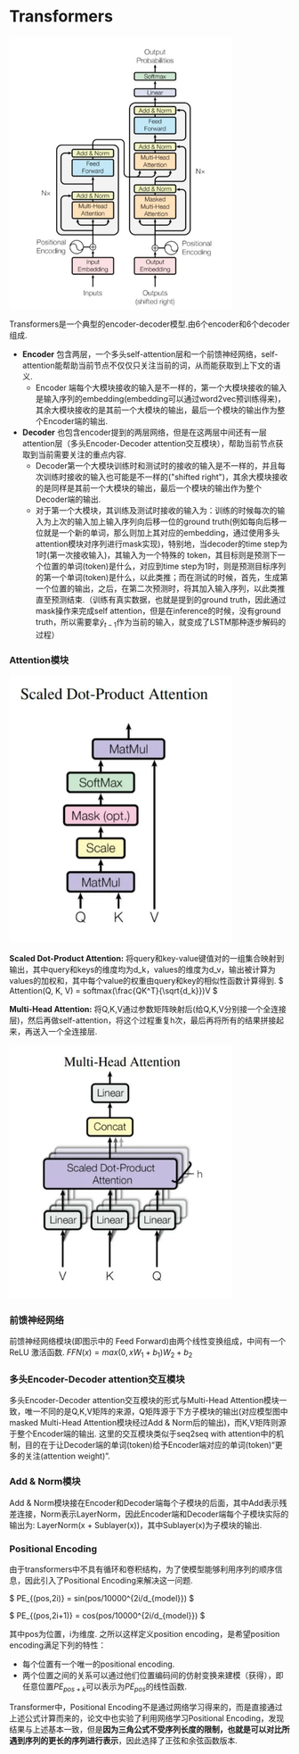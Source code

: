 <!-- <script type="text/x-mathjax-config">
  MathJax.Hub.Config({
    tex2jax: {
      inlineMath: [ ['$','$'], ["\\(","\\)"] ],
      processEscapes: true
    }
  });
</script> -->

# Transformers

<img src="https://github.com/ZhiweiZhang97/NLP/blob/main/image/Transformers.webp" width="400"/>

Transformers是一个典型的encoder-decoder模型.由6个encoder和6个decoder组成.
- **Encoder** 包含两层，一个多头self-attention层和一个前馈神经网络，self-attention能帮助当前节点不仅仅只关注当前的词，从而能获取到上下文的语义.
    - Encoder 端每个大模块接收的输入是不一样的，第一个大模块接收的输入是输入序列的embedding(embedding可以通过word2vec预训练得来)，其余大模块接收的是其前一个大模块的输出，最后一个模块的输出作为整个Encoder端的输出.
- **Decoder** 也包含encoder提到的两层网络，但是在这两层中间还有一层attention层（多头Encoder-Decoder attention交互模块），帮助当前节点获取到当前需要关注的重点内容.
    - Decoder第一个大模块训练时和测试时的接收的输入是不一样的，并且每次训练时接收的输入也可能是不一样的("shifted right")，其余大模块接收的是同样是其前一个大模块的输出，最后一个模块的输出作为整个Decoder端的输出.
    - 对于第一个大模块，其训练及测试时接收的输入为：训练的时候每次的输入为上次的输入加上输入序列向后移一位的ground truth(例如每向后移一位就是一个新的单词，那么则加上其对应的embedding，通过使用多头attention模块对序列进行mask实现)，特别地，当decoder的time step为1时(第一次接收输入)，其输入为一个特殊的 token，其目标则是预测下一个位置的单词(token)是什么，对应到time step为1时，则是预测目标序列的第一个单词(token)是什么，以此类推；而在测试的时候，首先，生成第一个位置的输出，之后，在第二次预测时，将其加入输入序列，以此类推直至预测结束.（训练有真实数据，也就是提到的ground truth，因此通过mask操作来完成self attention，但是在inference的时候，没有ground truth，所以需要拿$\hat{y}_{t-1}$作为当前的输入，就变成了LSTM那种逐步解码的过程）

### Attention模块

<img src="https://github.com/ZhiweiZhang97/NLP/blob/main/image/selfA.webp" width="400"/>

**Scaled Dot-Product Attention:** 将query和key-value键值对的一组集合映射到输出，其中query和keys的维度均为d_k，values的维度为d_v，输出被计算为values的加权和，其中每个value的权重由query和key的相似性函数计算得到.
$
    Attention(Q, K, V) = softmax(\frac{QK^T}{\sqrt{d_k}})V
$

**Multi-Head Attention:** 将Q,K,V通过参数矩阵映射后(给Q,K,V分别接一个全连接层)，然后再做self-attention，将这个过程重复h次，最后再将所有的结果拼接起来，再送入一个全连接层.

<img src="https://github.com/ZhiweiZhang97/NLP/blob/main/image/mutiA.webp" width="400"/>

### 前馈神经网络

前馈神经网络模块(即图示中的 Feed Forward)由两个线性变换组成，中间有一个 ReLU 激活函数.
$FFN(x) = max(0, xW_1 + b_1)W_2 + b_2$

### 多头Encoder-Decoder attention交互模块

多头Encoder-Decoder attention交互模块的形式与Multi-Head Attention模块一致，唯一不同的是Q,K,V矩阵的来源，Q矩阵源于下方子模块的输出(对应模型图中masked Multi-Head Attention模块经过Add & Norm后的输出)，而K,V矩阵则源于整个Encoder端的输出. 这里的交互模块类似于seq2seq with attention中的机制，目的在于让Decoder端的单词(token)给予Encoder端对应的单词(token)“更多的关注(attention weight)”.

### Add & Norm模块

Add & Norm模块接在Encoder和Decoder端每个子模块的后面，其中Add表示残差连接，Norm表示LayerNorm，因此Encoder端和Decoder端每个子模块实际的输出为: LayerNorm(x + Sublayer(x))，其中Sublayer(x)为子模块的输出.

### Positional Encoding

由于transformers中不具有循环和卷积结构，为了使模型能够利用序列的顺序信息，因此引入了Positional Encoding来解决这一问题.

$ PE_{(pos,2i)} = sin(pos/10000^{2i/d_{model}}) $

$ PE_{(pos,2i+1)} = cos(pos/10000^{2i/d_{model}}) $

其中pos为位置，i为维度. 之所以这样定义position encoding，是希望position encoding满足下列的特性：
- 每个位置有一个唯一的positional encoding. 
- 两个位置之间的关系可以通过他们位置编码间的仿射变换来建模（获得），即任意位置$PE_{pos + k}$可以表示为$PE_{pos}$的线性函数.

Transformer中，Positional Encoding不是通过网络学习得来的，而是直接通过上述公式计算而来的，论文中也实验了利用网络学习Positional Encoding，发现结果与上述基本一致，但是**因为三角公式不受序列长度的限制，也就是可以对比所遇到序列的更长的序列进行表示**，因此选择了正弦和余弦函数版本.


